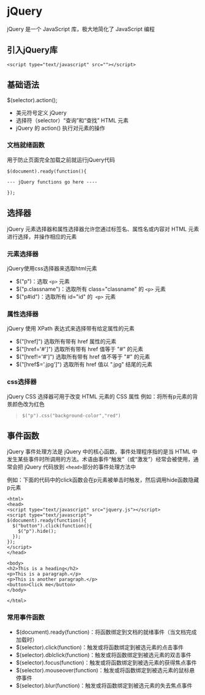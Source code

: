 # jQuery
jQuery 是一个 JavaScript 库，极大地简化了 JavaScript 编程

## 引入jQuery库
`<script type="text/javascript" src=""></script>`

## 基础语法
$(selector).action();
+ 美元符号定义 jQuery
+ 选择符（selector）“查询”和“查找” HTML 元素
+ jQuery 的 action() 执行对元素的操作

### 文档就绪函数
用于防止页面完全加载之前就运行jQuery代码
```
$(document).ready(function(){

--- jQuery functions go here ----

});
```

## 选择器
jQuery 元素选择器和属性选择器允许您通过标签名、属性名或内容对 HTML 元素进行选择，并操作相应的元素

### 元素选择器
jQuery使用css选择器来选取html元素
+ $("p")：选取 `<p>` 元素
+ $("p.classname")：选取所有 class="classname" 的 `<p>` 元素
+ $("p#id")：选取所有 id="id" 的` <p>` 元素

### 属性选择器
jQuery 使用 XPath 表达式来选择带有给定属性的元素
+ $("[href]") 选取所有带有 href 属性的元素
+ $("[href='#']") 选取所有带有 href 值等于 "#" 的元素
+ $("[href!='#']") 选取所有带有 href 值不等于 "#" 的元素
+ $("[href$='.jpg']") 选取所有 href 值以 ".jpg" 结尾的元素

### css选择器
jQuery CSS 选择器可用于改变 HTML 元素的 CSS 属性
例如：将所有p元素的背景颜色改为红色
> `$("p").css("background-color","red")`


## 事件函数
jQuery 事件处理方法是 jQuery 中的核心函数，事件处理程序指的是当 HTML 中发生某些事件时所调用的方法。术语由事件“触发”（或“激发”）经常会被使用，通常会把 jQuery 代码放到 `<head>`部分的事件处理方法中

例如：下面的代码中的click函数会在p元素被单击时触发，然后调用hide函数隐藏p元素
```
<html>
<head>
<script type="text/javascript" src="jquery.js"></script>
<script type="text/javascript">
$(document).ready(function(){
  $("button").click(function(){
    $("p").hide();
  });
});
</script>
</head>

<body>
<h2>This is a heading</h2>
<p>This is a paragraph.</p>
<p>This is another paragraph.</p>
<button>Click me</button>
</body>

</html>
```
### 常用事件函数
+ $(document).ready(function)：将函数绑定到文档的就绪事件（当文档完成加载时）
+ $(selector).click(function)：触发或将函数绑定到被选元素的点击事件
+ $(selector).dblclick(function)：触发或将函数绑定到被选元素的双击事件
+ $(selector).focus(function)：触发或将函数绑定到被选元素的获得焦点事件
+ $(selector).mouseover(function)：触发或将函数绑定到被选元素的鼠标悬停事件
+ $(selector).blur(function)：触发或将函数绑定到被选元素的失去焦点事件